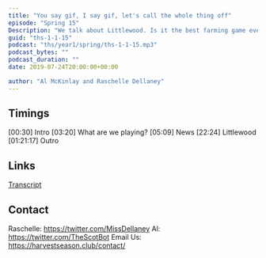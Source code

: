 ```yaml
---
title: "You say gif, I say gif, let's call the whole thing off"
episode: "Spring 15"
Description: "We talk about Littlewood. Is it the best farming game ever?"
guid: "ths-1-1-15"
podcast: "ths/year1/spring/ths-1-1-15.mp3"
podcast_bytes: ""
podcast_duration: ""
date: 2019-07-24T20:00:00+00:00

author: "Al McKinlay and Raschelle Dellaney"
---
```


## Timings

[00:30] Intro
[03:20] What are we playing?
[05:09] News
[22:24] Littlewood
[01:21:17] Outro

## Links

[]()

[Transcript]()

## Contact

Raschelle: https://twitter.com/MissDellaney
Al: https://twitter.com/TheScotBot
Email Us: https://harvestseason.club/contact/
